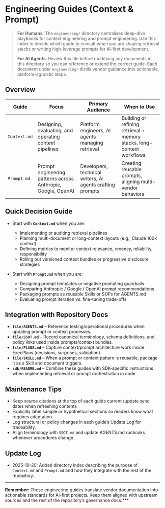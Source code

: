 # Engineering Guides (Context & Prompt)

> **For Humans**: The `engineering/` directory centralises deep-dive playbooks for context engineering and prompt engineering. Use this index to decide which guide to consult when you are shaping retrieval stacks or writing high-leverage prompts for AI-first development.
>
> **For AI Agents**: Review this file before modifying any documents in this directory so you can reference or extend the correct guide. Each document under `engineering/` distils vendor guidance into actionable, platform-agnostic steps.

## Overview

| Guide | Focus | Primary Audience | When to Use |
|-------|-------|------------------|-------------|
| `Context.md` | Designing, evaluating, and operating context pipelines | Platform engineers, AI agents managing retrieval | Building or refining retrieval + memory stacks, long-context workflows |
| `Prompt.md` | Prompt engineering patterns across Anthropic, Google, OpenAI | Developers, technical writers, AI agents crafting prompts | Creating reusable prompts, aligning multi-vendor behaviors |

## Quick Decision Guide

- Start with **`Context.md`** when you are:
  - Implementing or auditing retrieval pipelines
  - Planning multi-document or long-context layouts (e.g., Claude 100k context)
  - Defining metrics to monitor context relevance, recency, reliability, responsibility
  - Rolling out versioned context bundles or progressive disclosure strategies

- Start with **`Prompt.md`** when you are:
  - Designing prompt templates or negative prompting guardrails
  - Comparing Anthropic / Google / OpenAI prompt recommendations
  - Packaging prompts as reusable Skills or SOPs for AGENTS.md
  - Evaluating prompt iteration vs. fine-tuning trade-offs

## Integration with Repository Docs

- **`file/AGENTS.md`** – Reference testing/operational procedures when updating prompt or context processes.
- **`file/SSOT.md`** – Record canonical terminology, schema definitions, and policy links used inside prompts/context bundles.
- **`file/PLANS.md`** – Capture context/prompt architecture work inside ExecPlans (decisions, surprises, validation).
- **`file/SKILL.md`** – When a prompt or context pattern is reusable, package it as a Skill and document triggers.
- **`sdk/README.md`** – Combine these guides with SDK-specific instructions when implementing retrieval or prompt orchestration in code.

## Maintenance Tips

- Keep source citations at the top of each guide current (update sync dates when refreshing content).
- Explicitly label sample or hypothetical sections so readers know what requires adaptation.
- Log structural or policy changes in each guide’s Update Log for traceability.
- Align terminology with `SSOT.md` and update AGENTS.md runbooks whenever procedures change.

## Update Log

- 2025-10-20: Added directory index describing the purpose of `Context.md` and `Prompt.md` and how they integrate with the rest of the repository.

---

**Remember:** These engineering guides translate vendor documentation into actionable standards for AI-first projects. Keep them aligned with upstream sources and the rest of the repository’s governance docs.***
